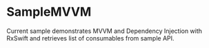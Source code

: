 # SampleMVVM

Current sample demonstrates MVVM and Dependency Injection with RxSwift and retrieves list of consumables from sample API.
